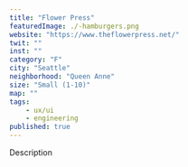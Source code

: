 ```yaml
---
title: "Flower Press"
featuredImage: ./-hamburgers.png
website: "https://www.theflowerpress.net/"
twit: ""
inst: ""
category: "F"
city: "Seattle"
neighborhood: "Queen Anne"
size: "Small (1-10)"
map: ""
tags:
    - ux/ui
    - engineering
published: true
---
```


Description
